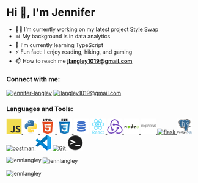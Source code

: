 <h1 align="left">Hi 👋, I'm Jennifer</h1>

- 👩‍💻 I’m currently working on my latest project [Style Swap](https://github.com/jennlangley/style-swap)
- 📊 My background is in data analytics
- 🌱 I'm currently learning TypeScript
-  ⚡ Fun fact: I enjoy reading, hiking, and gaming
- 📫 How to reach me **jlangley1019@gmail.com**

<h3 align="left">Connect with me:</h3>
<p align="left">
<a href="https://linkedin.com/in/jennifer-langley" target="blank"><img align="center" src="https://cdn.jsdelivr.net/gh/devicons/devicon/icons/linkedin/linkedin-original.svg" alt="jennifer-langley" height="40" width="40" /></a>
<a href="mailto:jlangley1019@gmail.com" target="blank"><img align="center" src="https://www.vectorlogo.zone/logos/gmail/gmail-tile.svg" alt="jlangley1019@gmail.com" height="50" /></a>
</p>

<h3 align="left">Languages and Tools:</h3>
<p align="left"> <a href="https://developer.mozilla.org/en-US/docs/Web/JavaScript" target="_blank" rel="noreferrer"> <img src="https://raw.githubusercontent.com/devicons/devicon/master/icons/javascript/javascript-original.svg" alt="javascript" width="40" height="40"/> </a> <a href="https://www.python.org" target="_blank" rel="noreferrer"> <img src="https://raw.githubusercontent.com/devicons/devicon/master/icons/python/python-original.svg" alt="python" width="40" height="40"/> </a> <a href="https://www.w3.org/html/" target="_blank" rel="noreferrer"> <img src="https://raw.githubusercontent.com/devicons/devicon/master/icons/html5/html5-original-wordmark.svg" alt="html5" width="40" height="40"/> </a> <a href="https://www.w3schools.com/css/" target="_blank" rel="noreferrer"> <img src="https://raw.githubusercontent.com/devicons/devicon/master/icons/css3/css3-original-wordmark.svg" alt="css3" width="40" height="40"/> </a> <a href="https://developer.mozilla.org/en-US/docs/Glossary/SQL" target="_blank" rel="noreferrer"> <img src="https://raw.githubusercontent.com/github/explore/80688e429a7d4ef2fca1e82350fe8e3517d3494d/topics/sql/sql.png" alt="SQL" width="40" height="40" /></a> <a href="https://reactjs.org/" target="_blank" rel="noreferrer"> <img src="https://raw.githubusercontent.com/devicons/devicon/master/icons/react/react-original-wordmark.svg" alt="react" width="40" height="40"/> </a> <a href="https://redux.js.org" target="_blank" rel="noreferrer"> <img src="https://raw.githubusercontent.com/devicons/devicon/master/icons/redux/redux-original.svg" alt="redux" width="40" height="40"/> </a> <a href="https://nodejs.org" target="_blank" rel="noreferrer"> <img src="https://raw.githubusercontent.com/devicons/devicon/master/icons/nodejs/nodejs-original-wordmark.svg" alt="nodejs" width="40" height="40"/> </a>  <a href="https://expressjs.com" target="_blank" rel="noreferrer"> <img src="https://raw.githubusercontent.com/devicons/devicon/master/icons/express/express-original-wordmark.svg" alt="express" width="40" height="40"/> </a> <a href="https://flask.palletsprojects.com/" target="_blank" rel="noreferrer"> <img src="https://www.vectorlogo.zone/logos/pocoo_flask/pocoo_flask-icon.svg" alt="flask" width="40" height="40"/> </a> <a href="https://www.postgresql.org" target="_blank" rel="noreferrer"> <img src="https://raw.githubusercontent.com/devicons/devicon/master/icons/postgresql/postgresql-original-wordmark.svg" alt="postgresql" width="40" height="40"/> </a> <a href="https://postman.com" target="_blank" rel="noreferrer"> <img src="https://www.vectorlogo.zone/logos/getpostman/getpostman-icon.svg" alt="postman" width="40" height="40"/> </a> <a href="https://code.visualstudio.com/" target="_blank" rel="noreferrer"> <img src="https://raw.githubusercontent.com/github/explore/bbd48b997e8d0bef63f676eca4da5e1f76487b56/topics/visual-studio-code/visual-studio-code.png" alt="VS Code" width="40" height="40" /> </a> <a href="https://git-scm.com/" target="_blank" rel="noreferrer"> <img src="https://git-scm.com/images/logos/downloads/Git-Icon-1788C.png" alt="Git" width="40" height="40" </a> <a href="https://en.wikipedia.org/wiki/Unix_shell" target="_blank" rel="noreferrer"> <img src="https://raw.githubusercontent.com/github/explore/d92924b1d925bb134e308bd29c9de6c302ed3beb/topics/terminal/terminal.png" alt="Terminal" width="40" height="40" /> </a> </p>

<p><img align="left" src="https://github-readme-stats.vercel.app/api/top-langs?username=jennlangley&show_icons=true&locale=en&layout=compact" alt="jennlangley" /></p>

<p>&nbsp;<img align="center" src="https://github-readme-stats.vercel.app/api?username=jennlangley&show_icons=true&locale=en" alt="jennlangley" /></p>

<p><img align="center" src="https://github-readme-streak-stats.herokuapp.com/?user=jennlangley&" alt="jennlangley" /></p>

